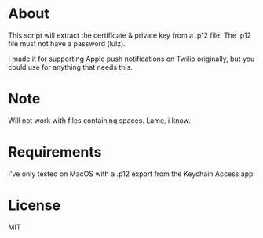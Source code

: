 # About

This script will extract the certificate & private key from a .p12 file. The .p12 file must not have a password (lulz).

I made it for supporting Apple push notifications on Twilio originally, but you could use for anything that needs this.

# Note

Will not work with files containing spaces. Lame, i know.

# Requirements

I've only tested on MacOS with a .p12 export from the Keychain Access app.

# License

MIT
